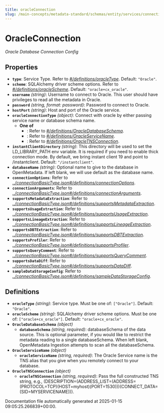 ```yaml
---
title: oracleConnection
slug: /main-concepts/metadata-standard/schemas/entity/services/connections/database/oracleconnection
---
```


# OracleConnection

*Oracle Database Connection Config*

## Properties

- **`type`**: Service Type. Refer to *[#/definitions/oracleType](#definitions/oracleType)*. Default: `"Oracle"`.
- **`scheme`**: SQLAlchemy driver scheme options. Refer to *[#/definitions/oracleScheme](#definitions/oracleScheme)*. Default: `"oracle+cx_oracle"`.
- **`username`** *(string)*: Username to connect to Oracle. This user should have privileges to read all the metadata in Oracle.
- **`password`** *(string, format: password)*: Password to connect to Oracle.
- **`hostPort`** *(string)*: Host and port of the Oracle service.
- **`oracleConnectionType`** *(object)*: Connect with oracle by either passing service name or database schema name.
  - **One of**
    - : Refer to *[#/definitions/OracleDatabaseSchema](#definitions/OracleDatabaseSchema)*.
    - : Refer to *[#/definitions/OracleServiceName](#definitions/OracleServiceName)*.
    - : Refer to *[#/definitions/OracleTNSConnection](#definitions/OracleTNSConnection)*.
- **`instantClientDirectory`** *(string)*: This directory will be used to set the LD_LIBRARY_PATH env variable. It is required if you need to enable thick connection mode. By default, we bring instant client 19 and point to /instantclient. Default: `"/instantclient"`.
- **`databaseName`** *(string)*: Optional name to give to the database in OpenMetadata. If left blank, we will use default as the database name.
- **`connectionOptions`**: Refer to *[../connectionBasicType.json#/definitions/connectionOptions](#/connectionBasicType.json#/definitions/connectionOptions)*.
- **`connectionArguments`**: Refer to *[../connectionBasicType.json#/definitions/connectionArguments](#/connectionBasicType.json#/definitions/connectionArguments)*.
- **`supportsMetadataExtraction`**: Refer to *[../connectionBasicType.json#/definitions/supportsMetadataExtraction](#/connectionBasicType.json#/definitions/supportsMetadataExtraction)*.
- **`supportsUsageExtraction`**: Refer to *[../connectionBasicType.json#/definitions/supportsUsageExtraction](#/connectionBasicType.json#/definitions/supportsUsageExtraction)*.
- **`supportsLineageExtraction`**: Refer to *[../connectionBasicType.json#/definitions/supportsLineageExtraction](#/connectionBasicType.json#/definitions/supportsLineageExtraction)*.
- **`supportsDBTExtraction`**: Refer to *[../connectionBasicType.json#/definitions/supportsDBTExtraction](#/connectionBasicType.json#/definitions/supportsDBTExtraction)*.
- **`supportsProfiler`**: Refer to *[../connectionBasicType.json#/definitions/supportsProfiler](#/connectionBasicType.json#/definitions/supportsProfiler)*.
- **`supportsQueryComment`**: Refer to *[../connectionBasicType.json#/definitions/supportsQueryComment](#/connectionBasicType.json#/definitions/supportsQueryComment)*.
- **`supportsDataDiff`**: Refer to *[../connectionBasicType.json#/definitions/supportsDataDiff](#/connectionBasicType.json#/definitions/supportsDataDiff)*.
- **`sampleDataStorageConfig`**: Refer to *[../connectionBasicType.json#/definitions/sampleDataStorageConfig](#/connectionBasicType.json#/definitions/sampleDataStorageConfig)*.
## Definitions

- **`oracleType`** *(string)*: Service type. Must be one of: `["Oracle"]`. Default: `"Oracle"`.
- **`oracleScheme`** *(string)*: SQLAlchemy driver scheme options. Must be one of: `["oracle+cx_oracle"]`. Default: `"oracle+cx_oracle"`.
- **`OracleDatabaseSchema`** *(object)*
  - **`databaseSchema`** *(string, required)*: databaseSchema of the data source. This is optional parameter, if you would like to restrict the metadata reading to a single databaseSchema. When left blank, OpenMetadata Ingestion attempts to scan all the databaseSchema.
- **`OracleServiceName`** *(object)*
  - **`oracleServiceName`** *(string, required)*: The Oracle Service name is the TNS alias that you give when you remotely connect to your database.
- **`OracleTNSConnection`** *(object)*
  - **`oracleTNSConnection`** *(string, required)*: Pass the full constructed TNS string, e.g., (DESCRIPTION=(ADDRESS_LIST=(ADDRESS=(PROTOCOL=TCP)(HOST=myhost)(PORT=1530)))(CONNECT_DATA=(SID=MYSERVICENAME))).


Documentation file automatically generated at 2025-01-15 09:05:25.266839+00:00.

